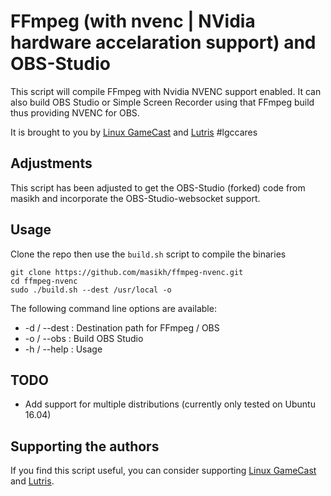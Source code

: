 # FFmpeg (with nvenc | NVidia hardware accelaration support) and OBS-Studio

This script will compile FFmpeg with Nvidia NVENC support enabled.
It can also build OBS Studio or Simple Screen Recorder using that FFmpeg build
thus providing NVENC for OBS.

It is brought to you by [Linux GameCast](http://linuxgamecast.com/) and
[Lutris](https://lutris.net) #lgccares

## Adjustments

This script has been adjusted to get the OBS-Studio (forked) code from masikh and incorporate the OBS-Studio-websocket support.

## Usage

Clone the repo then use the `build.sh` script to compile the binaries

```
git clone https://github.com/masikh/ffmpeg-nvenc.git
cd ffmpeg-nvenc
sudo ./build.sh --dest /usr/local -o
```

The following command line options are available:

* -d / --dest <path> : Destination path for FFmpeg / OBS
* -o / --obs : Build OBS Studio
* -h / --help : Usage

## TODO

* Add support for multiple distributions (currently only tested on Ubuntu 16.04)

## Supporting the authors

If you find this script useful, you can consider
supporting [Linux GameCast](https://www.patreon.com/linuxgamecast)
and [Lutris](https://www.patreon.com/lutris).
